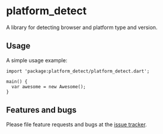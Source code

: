 # platform_detect

A library for detecting browser and platform type and version.

## Usage

A simple usage example:

    import 'package:platform_detect/platform_detect.dart';

    main() {
      var awesome = new Awesome();
    }

## Features and bugs

Please file feature requests and bugs at the [issue tracker][tracker].

[tracker]: http://example.com/issues/replaceme
